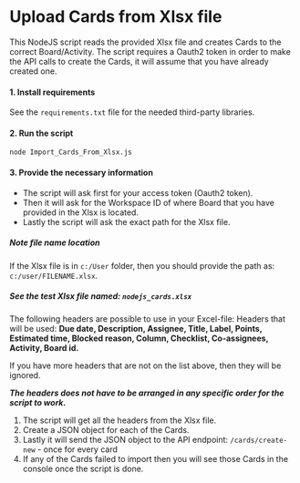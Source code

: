 # Upload Cards from Xlsx file

This NodeJS script reads the provided Xlsx file and creates Cards to the correct Board/Activity.
The script requires a Oauth2 token in order to make the API calls to create the Cards, 
it will assume that you have already created one.

#### 1. Install requirements
See the `requirements.txt` file for the needed third-party libraries.

#### 2. Run the script
```
node Import_Cards_From_Xlsx.js 
```

#### 3. Provide the necessary information
* The script will ask first for your access token (Oauth2 token).
* Then it will ask for the Workspace ID of where Board that you have provided in the Xlsx is located.
* Lastly the script will ask the exact path for the Xlsx file.

##### Note file name location
If the Xlsx file is in `c:/User` folder, then you should provide the path as: `c:/user/FILENAME.xlsx`.

##### See the test Xlsx file named: ```nodejs_cards.xlsx```

The following headers are possible to use in your Excel-file:
Headers that will be used: **Due date, Description, Assignee, Title, Label, Points, Estimated time, 
Blocked reason, Column, Checklist, Co-assignees, Activity, Board id.**

If you have more headers that are not on the list above, then they will be ignored.

***The headers does not have to be arranged in any specific order for the script to work.***


1. The script will get all the headers from the Xlsx file.
2. Create a JSON object for each of the Cards.
3. Lastly it will send the JSON object to the API endpoint: ```/cards/create-new``` - once for every
   card
4. If any of the Cards failed to import then you will see those Cards in the console once the script is done.

